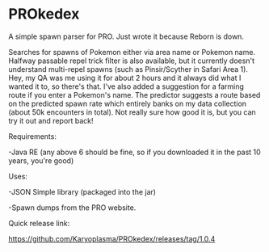 # PROkedex
A simple spawn parser for PRO. Just wrote it because Reborn is down.

Searches for spawns of Pokemon either via area name or Pokemon name. Halfway passable repel trick filter is also available, but it currently doesn't understand multi-repel spawns (such as Pinsir/Scyther in Safari Area 1). Hey, my QA was me using it for about 2 hours and it always did what I wanted it to, so there's that.
I've also added a suggestion for a farming route if you enter a Pokemon's name. The predictor suggests a route based on the predicted spawn rate which entirely banks on my data collection (about 50k encounters in total). Not really sure how good it is, but you can try it out and report back!

Requirements:

-Java RE (any above 6 should be fine, so if you downloaded it in the past 10 years, you're good)

Uses:

-JSON Simple library (packaged into the jar)

-Spawn dumps from the PRO website.

Quick release link:

https://github.com/Karyoplasma/PROkedex/releases/tag/1.0.4
